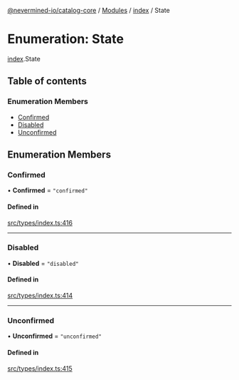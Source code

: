 [@nevermined-io/catalog-core](../README.md) / [Modules](../modules.md) / [index](../modules/index.md) / State

# Enumeration: State

[index](../modules/index.md).State

## Table of contents

### Enumeration Members

- [Confirmed](index.State.md#confirmed)
- [Disabled](index.State.md#disabled)
- [Unconfirmed](index.State.md#unconfirmed)

## Enumeration Members

### Confirmed

• **Confirmed** = ``"confirmed"``

#### Defined in

[src/types/index.ts:416](https://github.com/nevermined-io/components-catalog/blob/885bfce/lib/src/types/index.ts#L416)

___

### Disabled

• **Disabled** = ``"disabled"``

#### Defined in

[src/types/index.ts:414](https://github.com/nevermined-io/components-catalog/blob/885bfce/lib/src/types/index.ts#L414)

___

### Unconfirmed

• **Unconfirmed** = ``"unconfirmed"``

#### Defined in

[src/types/index.ts:415](https://github.com/nevermined-io/components-catalog/blob/885bfce/lib/src/types/index.ts#L415)
